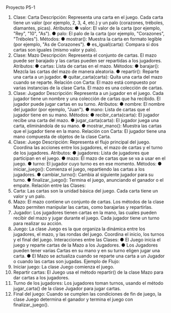 Proyecto P5-1
1. Clase: Carta
Descripción: Representa una carta en el juego. Cada carta tiene un valor (por ejemplo, 2,
3, 4, etc.) y un palo (corazones, tréboles, diamantes, picas).
Atributos:
● valor: El valor de la carta (por ejemplo, "Rey", "10", "As").
● palo: El palo de la carta (por ejemplo, "Corazones", "Tréboles").
Métodos:
● mostrar(): Muestra la carta en formato legible (por ejemplo, "As de Corazones").
● es_igual(carta): Compara si dos cartas son iguales (mismo valor y palo).
2. Clase: Mazo
Descripción: Representa el conjunto de cartas. El mazo puede ser barajado y las cartas
pueden ser repartidas a los jugadores.
Atributos:
● cartas: Lista de cartas en el mazo.
Métodos:
● barajar(): Mezcla las cartas del mazo de manera aleatoria.
● repartir(): Reparte una carta a un jugador.
● quitar_carta(carta): Quita una carta del mazo cuando se reparte.
Relación con Carta: El mazo está compuesto por varias instancias de la clase Carta. El
mazo es una colección de cartas.
3. Clase: Jugador
Descripción: Representa a un jugador en el juego. Cada jugador tiene un nombre y una
colección de cartas que ha recibido. El jugador puede jugar cartas en su turno.
Atributos:
● nombre: El nombre del jugador (por ejemplo, "Juan").
● mano: Lista de cartas que el jugador tiene en su mano.
Métodos:
● recibir_carta(carta): El jugador recibe una carta del mazo.
● jugar_carta(carta): El jugador juega una carta, eliminándola de su mano.
● mostrar_mano(): Muestra las cartas que el jugador tiene en la mano.
Relación con Carta: El jugador tiene una mano compuesta de objetos de la clase Carta.
4. Clase: Juego
Descripción: Representa el flujo principal del juego. Coordina las acciones entre los
jugadores, el mazo de cartas y el turno de los jugadores.
Atributos:
● jugadores: Lista de jugadores que participan en el juego.
● mazo: El mazo de cartas que se va a usar en el juego.
● turno: El jugador cuyo turno es en ese momento.
Métodos:
● iniciar_juego(): Comienza el juego, repartiendo las cartas a los jugadores.
● cambiar_turno(): Cambia al siguiente jugador para su turno.
● finalizar_juego(): Termina el juego, anunciando el ganador o el empate.
Relación entre las Clases:
1. Carta: Las cartas son la unidad básica del juego. Cada carta tiene un valor y un
palo.
2. Mazo: El mazo contiene un conjunto de cartas. Los métodos de la clase Mazo
permiten manipular las cartas, como barajarlas y repartirlas.
3. Jugador: Los jugadores tienen cartas en la mano, las cuales pueden recibir del
mazo y jugar durante el juego. Cada jugador tiene un turno para realizar su acción.
4. Juego: La clase Juego es la que organiza la dinámica entre los jugadores, el mazo,
y las rondas del juego. Coordina el inicio, los turnos y el final del juego.
Interacciones entre las Clases:
● El Juego inicia el juego y reparte cartas de la Mazo a los Jugadores.
● Los Jugadores pueden tener varias Cartas en su mano y en su turno eligen jugar
una carta.
● El Mazo se actualiza cuando se reparte una carta a un Jugador o cuando las cartas
son jugadas.
Ejemplo de Flujo:
1. Iniciar juego: La clase Juego comienza el juego.
2. Repartir cartas: El Juego usa el método repartir() de la clase Mazo para dar
cartas a los jugadores.
3. Turno de los jugadores: Los jugadores toman turnos, usando el método
jugar_carta() de la clase Jugador para jugar cartas.
4. Final del juego: Cuando se cumplen las condiciones de fin de juego, la clase Juego
determina el ganador y termina el juego con finalizar_juego().